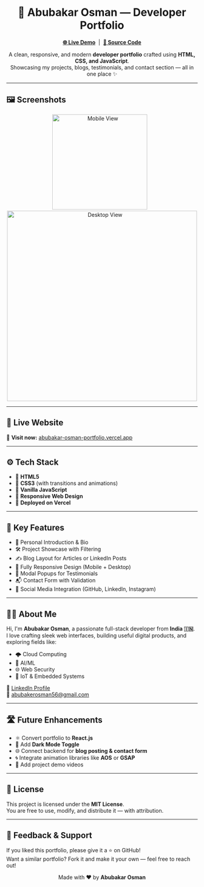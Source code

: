 <h1 align="center">🚀 Abubakar Osman — Developer Portfolio</h1>

<p align="center">
  <a href="https://abubakar-osman-portfolio.vercel.app" target="_blank"><strong>🌐 Live Demo</strong></a> &nbsp;|&nbsp;
  <a href="https://github.com/Abuosm/Abubakar-Osman-Portfolio" target="_blank"><strong>📂 Source Code</strong></a>
</p>

<p align="center">
  A clean, responsive, and modern <b>developer portfolio</b> crafted using <b>HTML, CSS, and JavaScript</b>.
  <br/>
  Showcasing my projects, blogs, testimonials, and contact section — all in one place ✨
</p>

---

## 🖼️ Screenshots

<p align="center">
  <img src="https://github.com/user-attachments/assets/97509dd0-9878-4c25-bd58-4458e6c9f298" alt="Mobile View" width="250"/>
  &nbsp;&nbsp;
  <img src="https://github.com/user-attachments/assets/a3a46ff8-c734-49c9-8b35-1036dc04ca86" alt="Desktop View" width="500"/>
</p>

---

## 🔗 Live Website

🎯 **Visit now:** [abubakar-osman-portfolio.vercel.app](https://abubakar-osman-portfolio.vercel.app)

---

## ⚙️ Tech Stack

- 🔹 **HTML5**
- 🔹 **CSS3** (with transitions and animations)
- 🔹 **Vanilla JavaScript**
- 🔹 **Responsive Web Design**
- 🔹 **Deployed on Vercel**

---

## 🎯 Key Features

- 👤 Personal Introduction & Bio
- 🛠️ Project Showcase with Filtering
- ✍️ Blog Layout for Articles or LinkedIn Posts
- 📱 Fully Responsive Design (Mobile + Desktop)
- 🧠 Modal Popups for Testimonials
- 📬 Contact Form with Validation
- 🔗 Social Media Integration (GitHub, LinkedIn, Instagram)

---

## 🧑‍💻 About Me

Hi, I'm **Abubakar Osman**, a passionate full-stack developer from **India 🇮🇳**.  
I love crafting sleek web interfaces, building useful digital products, and exploring fields like:
- 🌩️ Cloud Computing
- 🤖 AI/ML
- 🌐 Web Security
- 📱 IoT & Embedded Systems

📌 [LinkedIn Profile](https://www.linkedin.com/in/abubakar-osman-009620245/)  
📧 abubakerosman56@gmail.com

---

## 🛣️ Future Enhancements

- ⚛️ Convert portfolio to **React.js**
- 🌙 Add **Dark Mode Toggle**
- 🌐 Connect backend for **blog posting & contact form**
- 🌀 Integrate animation libraries like **AOS** or **GSAP**
- 📸 Add project demo videos

---

## 📜 License

This project is licensed under the **MIT License**.  
You are free to use, modify, and distribute it — with attribution.

---

## 🙌 Feedback & Support

If you liked this portfolio, please give it a ⭐ on GitHub!  
Want a similar portfolio? Fork it and make it your own — feel free to reach out!

<p align="center">
  Made with ❤️ by <strong>Abubakar Osman</strong>
</p>
